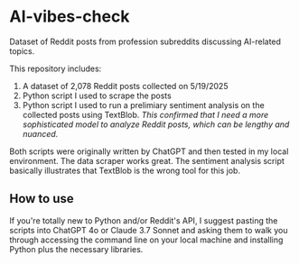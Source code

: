 # AI-vibes-check
Dataset of Reddit posts from profession subreddits discussing AI-related topics.

This repository includes:
1. A dataset of 2,078 Reddit posts collected on 5/19/2025
2. Python script I used to scrape the posts
3. Python script I used to run a prelimiary sentiment analysis on the collected posts using TextBlob. *This confirmed that I need a more sophisticated model to analyze Reddit posts, which can be lengthy and nuanced.*

Both scripts were originally written by ChatGPT and then tested in my local environment. The data scraper works great. The sentiment analysis script basically illustrates that TextBlob is the wrong tool for this job.

## How to use
If you're totally new to Python and/or Reddit's API, I suggest pasting the scripts into ChatGPT 4o or Claude 3.7 Sonnet and asking them to walk you through accessing the command line on your local machine and installing Python plus the necessary libraries. 



